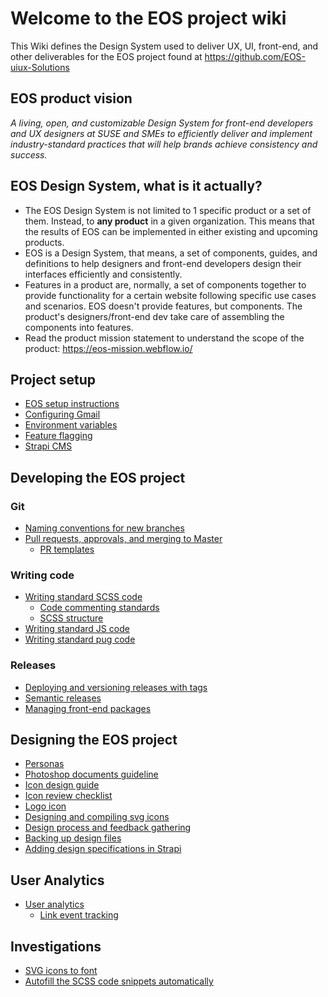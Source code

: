 # Welcome to the EOS project wiki

This Wiki defines the Design System used to deliver UX, UI, front-end, and other deliverables for the EOS project found at https://github.com/EOS-uiux-Solutions

## EOS product vision

*A living, open, and customizable Design System for front-end developers and UX designers at SUSE and SMEs to efficiently deliver and implement industry-standard practices that will help brands achieve consistency and success.*

## EOS Design System, what is it actually?

- The EOS Design System is not limited to 1 specific product or a set of them. Instead, to **any product** in a given organization. This means that the results of EOS can be implemented in either existing and upcoming products.
- EOS is a Design System, that means, a set of components, guides, and definitions to help designers and front-end developers design their interfaces efficiently and consistently. 
- Features in a product are, normally, a set of components together to provide functionality for a certain website following specific use cases and scenarios. EOS doesn't provide features, but components. The product's designers/front-end dev take care of assembling the components into features.
- Read the product mission statement to understand the scope of the product: https://eos-mission.webflow.io/

## Project setup
- [EOS setup instructions](https://gitlab.com/SUSE-UIUX/eos/blob/master/README.md)
- [Configuring Gmail](Configuring-Gmail)
- [Environment variables](environment-variables)
- [Feature flagging](Feature-flagging)
- [Strapi CMS](Strapi-CMS)

## Developing the EOS project
### Git
- [Naming conventions for new branches](Naming-conventions-for-new-branches)
- [Pull requests, approvals, and merging to Master](pull-requests,-approvals,-and-merging-to-master)
  - [PR templates](/PR-templates)
### Writing code
- [Writing standard SCSS code](Writing-standard-scss-code)
  - [Code commenting standards](code-commenting-standards)
  - [SCSS structure](SCSS-structure)
- [Writing standard JS code](Writing-standard-JS-code)
- [Writing standard pug code](Writing-standard-pug-code)
### Releases
- [Deploying and versioning releases with tags](Deploying-and-versioning-releases-with-tags)
- [Semantic releases](semantic-releases)
- [Managing front-end packages](Managing-front-end-packages)

## Designing the EOS project
- [Personas](https://gitlab.com/SUSE-UIUX/eos/wikis/Personas)
- [Photoshop documents guideline](https://gitlab.com/SUSE-UIUX/eos/wikis/photoshop-documents-rules)
- [Icon design guide](https://gitlab.com/SUSE-UIUX/eos/wikis/Icon-design-guide)
- [Icon review checklist](https://gitlab.com/SUSE-UIUX/eos/wikis/Icon-Review-Checklist)
- [Logo icon](https://gitlab.com/SUSE-UIUX/eos/wikis/Logo-icons)
- [Designing and compiling svg icons](https://gitlab.com/SUSE-UIUX/eos/wikis/Designing-and-compiling-svg-icons)
- [Design process and feedback gathering](https://gitlab.com/SUSE-UIUX/eos/wikis/Design-process-and-feedback-gathering)
- [Backing up design files](https://gitlab.com/SUSE-UIUX/eos/wikis/Backing-up-design-files)
- [Adding design specifications in Strapi](Design-specs-in-Strapi)

## User Analytics
- [User analytics](User-analytics)
  - [Link event tracking](Link-event-tracking)

## Investigations
- [SVG icons to font](https://gitlab.com/SUSE-UIUX/eos/wikis/svg-icons-to-font:-automated)
- [Autofill the SCSS code snippets automatically](https://gitlab.com/SUSE-UIUX/eos/wikis/Autofill-the-SCSS-code-snippets-automatically)
